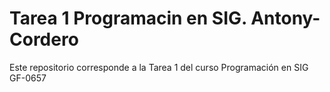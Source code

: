 # Tarea 1 Programacin en SIG. Antony-Cordero
Este repositorio corresponde a la Tarea 1 del curso Programación en SIG GF-0657
